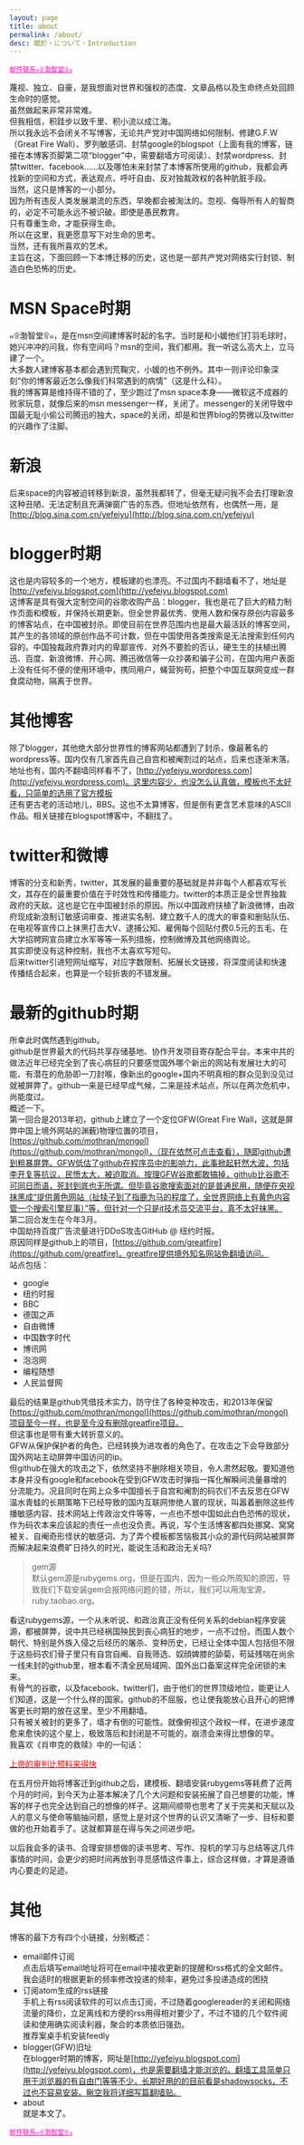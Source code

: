 ```yaml
---
layout: page
title: about
permalink: /about/
desc: 關於・について・Introduction
---
```


<small>
<a href="mailto:{{ site.data.authors.default.email }}" title="You think your project is great? try to reach me." style="color:#ff00b4">邮件联系๑۩渤智堂۩๑</a></small>


蔑视、独立、自豪，是我想面对世界和强权的态度、文章品格以及生命终点处回顾生命时的感觉。  
虽然做起来非常非常难。  
但我相信，积跬步以致千里、积小流以成江海。  
所以我永远不会闭关不写博客，无论共产党对中国网络如何限制、修建G.F.W（Great Fire Wall）、罗列敏感词、封禁google的blogspot（上面有我的博客，链接在本博客页脚第二项“blogger”中，需要翻墙方可阅读）、封禁wordpress、封禁twitter、facebook……以及哪怕未来封禁了本博客所使用的github，我都会再找新的空间和方式，表达观点、呼吁自由、反对独裁政权的各种肮脏手段。  
当然，这只是博客的一小部分。  
因为所有违反人类发展潮流的东西，早晚都会被淘汰的。忽视、侮辱所有人的智商的，必定不可能永远不被识破。即使是愚民教育。  
只有尊重生命，才能获得生命。  
所以在这里，我更愿意写下对生命的思考。  
当然，还有我所喜欢的艺术。  
主旨在这，下面回顾一下本博迁移的历史，这也是一部共产党对网络实行封锁、制造白色恐怖的历史。  


# MSN Space时期  

 ๑۩渤智堂۩๑，是在msn空间建博客时起的名字。当时是和小媛他们打羽毛球时，她兴冲冲的问我，你有空间吗？msn的空间，我们都用。我一听这么高大上，立马建了一个。  
大多数人建博客基本都会遇到荒鞠灾，小媛的也不例外。其中一则评论印象深刻“你的博客最近怎么像我们科常遇到的病情”（这是什么科）。  
我的博客算是维持得不错的了，至少跑过了msn space本身——微软这不成器的败家玩意，就像后来的msn messenger一样，关闭了。messenger的关闭导致中国最无耻小偷公司腾迅的独大，space的关闭，却是和世界blog的势微以及twitter的兴趣作了注脚。

#  新浪  

后来space的内容被迫转移到新浪，虽然我都转了，但毫无疑问我不会去打理新浪这种丑陋、无法定制且充满弹窗广告的东西。但地址依然有，也偶然一用，是[http://blog.sina.com.cn/yefeiyu](http://blog.sina.com.cn/yefeiyu)  

# blogger时期  

这也是内容较多的一个地方，模板建的也漂亮。不过国内不翻墙看不了，地址是[http://yefeiyu.blogspot.com](http://yefeiyu.blogspot.com)  
这博客是具有强大定制空间的谷歌收购产品：blogger，我也是花了巨大的精力制作页面和模板，并保持长期更新。但全世界最优秀、使用人数和保存原创内容最多的博客站点，在中国被封杀。即使目前在世界范围内也是最大最活跃的博客空间，其产生的各领域的原创作品不可计数，但在中国使用各类搜索是无法搜索到任何内容的。中国独裁政府靠对内的卑鄙宣传、对外不要脸的否认，硬生生的扶植出腾迅、百度、新浪微博、开心网、腾迅微信等一众抄袭和骗子公司，在国内用户表面上没有任何不便的使用环境中，携同用户，蝇营狗苟，把整个中国互联网变成一群食腐动物，隔离于世界。  

#  其他博客  

除了blogger，其他绝大部分世界性的博客网站都遭到了封杀，像最著名的wordpress等。国内仅有几家首先自己自宫和被阉割过的站点，后来也逐渐末落。地址也有，国内不翻墙同样看不了，[http://yefeiyu.wordpress.com](http://yefeiyu.wordpress.com)。这里内容少，也没怎么认真做，模板也不太好看，只简单的选用了官方模板  
还有更古老的活动地儿，BBS。这也不太算博客，但是倒有更含艺术意味的ASCII作品。相关链接在blogspot博客中，不翻找了。  

#  twitter和微博  

博客的分支和新秀，twitter，其发展的最重要的基础就是并非每个人都喜欢写长文，其存在的最重要价值在于时效性和传播能力。twitter的本质正是全世界独裁政府的天敌。这也是它在中国被封杀的原因。所以中国政府扶植了新浪微博，由政府现成新浪制订敏感词审查、推进实名制、建立数千人的庞大的审查和删贴队伍、在电视等宣传口上抹黑打击大V、逮捕公知、雇佣每个回贴付费0.5元的五毛、在大学招聘网宣员建立水军等等一系列措施，控制微博及其他网络舆论。  
其实即使没有这种控制，我也不太喜欢写短句。  
后来twitter引进短网址缩写，对应字数限制、拓展长文链接，将深度阅读和快速传播结合起来，也算是一个较折衷的不错发展。  

#  最新的github时期

所幸此时偶然遇到github。  
github是世界最大的代码共享存储基地、协作开发项目寄存配合平台。本来中共的做法近年已经完全到了丧心病狂的只要感觉国外哪个新出的网站有发展壮大的可能、有潜在的危胁即一刀封喉，像新出的google+国内不明真相的群众见到没见过就被屏弊了。github一来是已经早成气候，二来是技术站点，所以在两次危机中，尚能度过。  
概述一下。  
第一回合是2013年初，github上建立了一个定位GFW(Great Fire Wall，这就是屏弊中国上境外网站的渊薮)物理位置的项目，[https://github.com/mothran/mongol](https://github.com/mothran/mongol)，（现在依然可点击查看），随即github遭到粗暴屏弊。GFW低估了github在程序员中的影响力，此事掀起轩然大波，包括李开复等抗议，民愤太大，被迫取消。按理GFW谷歌都敢搞掉，github比谷歌不可同日而语，死封到底也无所谓。但毕竟谷歌搜索面对的是普通民用，随便在央视抹黑成“提供黄色网站（扯犊子到了指鹿为马的程度了，全世界网络上有黄色内容管一个搜索引擎屁事）”等，但针对一个只是it技术员交流平台，真不太好抹黑。  
第二回合发生在今年3月。  
中国劫持百度广告流量进行DDoS攻击GitHub @ 纽约时报。  
原因同样是github上的项目，[https://github.com/greatfire](https://github.com/greatfire)。greatfire提供境外知名网站免翻墙访问。  
站点包括：  

- google  
- 纽约时报  
- BBC  
- 德国之声  
- 自由微博  
- 中国数字时代  
- 博讯网  
- 泡泡网  
- 编程随想  
- 人民监督网  

最后的结果是github凭借技术实力，防守住了各种变种攻击，和2013年保留[https://github.com/mothran/mongol](https://github.com/mothran/mongol)项目至今一样，也是至今没有删除greatfire项目。  
但这事也是带有重大转折意义的。  
GFW从保护保护者的角色，已经转换为进攻者的角色了。在攻击之下会导致部分国外网站主动屏弊中国访问的ip。  
但github在强大的攻击之下，依然坚持不删除相关项目，令人肃然起敬。要知道他本身并没有google和facebook在受到GFW攻击时弹指一挥化解瞬间流量暴增的分流能力。况且同时在网上众多中国擅长于自宫和阉割的码农们不去反思在GFW温水青蛙的长期策略下已经导致的国内互联网惨绝人寰的现状，叫嚣着删除这些传播敏感内容、技术网站上传政治文件等等，一点也不想中国如此白色恐怖的现状，作为码农本来应该起的责任一点也没负责。再说，写个生活博客都四处挪窝、窝窝被关、自阉奇形怪状的敏感词、为了弄个模板都苦恼极其小众的源代码网站被屏弊而解决起来浪费旷日持久的时光，能说生活和政治无关吗?  

> gem源  
默认gem源是rubygems.org，但是在国内，因为一些众所周知的原因，导致我们下载安装gem会报网络问题的错，所以，我们可以用淘宝源，ruby.taobao.org。  

看这rubygems源，一个从未听说、和政治真正没有任何关系的debian程序安装源，都被屏弊，说中共已经祸国殃民到丧心病狂的地步，一点不过份。而国人数个朝代、特别是外族入侵之后经历的屠杀、变种历史，已经让全体中国人包括但不限于这些码农们骨子里只有自宫自阉、自我筛选、奴顔婢膝的舔菊，苟延残喘在尚余一线未封的github里，根本看不清全民局域网、国外出口备案这样完全闭锁的未来。  
有骨气的谷歌，以及facebook、twitter们，由于他们的世界顶级地位，能更让人们知道，这是一个什么样的国家。github的不屈服，也让使我能放心且开心的把博客更长时期的放在这里，至少不用翻墙。  
只有被关被封的更多了，墙才有倒的可能性。就像俯视这个政权一样，在进步速度愈来愈快的这个星上，极致落后和封闭是不可能的，崩溃会来得比想像的早。  
我喜欢《肖申克的救赎》中的一句话：  
<p class=largetype>
   <a href="{{ site.profile.donate }}"><font color="red">上帝的审判比预料来得快</font></a>
</p>
在五月份开始将博客迁到github之后，建模板、翻墙安装rubygems等耗费了近两个月的时间，到今天为止基本解决了几个大问题和安装拓展了自己想要的功能，博客的样子也完全达到自己的想像的样子。这期间顺带也思考了关于完美和天赋以及人的意义与使命等脑抽问题，感觉上是对这个世界的认识又清晰了一步、目标和要做的也开始着手了。这就都算是在得与失之间进步吧。  
  
以后我会多的读书、合理安排想做的读书思考、写作、投机的学习与总结等这几件事情的时间，会更少的把时间再放到寻觅感情这件事上，综合这样做，才算是遵循内心要走的足迹。  
  

#  其他  

博客的最下方有四个小链接，分别概述：  

- email邮件订阅  
点击后填写email地址将可在email中接收更新的提醒和rss格式的全文邮件。我会适时的根据更新的频率修改投递的频率，避免过多投递造成的困挠<br>  
- 订阅atom生成的rss链接  
手机上有rss阅读软件的可以点击订阅，不过随着googlereader的关闭和网络流量的降价，立足离线和方便的rss用得相对要少了，不过不错的几个软件阅读和使用确实阅读利器，聚合的本质依旧强劲。  
推荐案桌手机安装feedly  <br>  
- blogger(GFW)旧址  
在blogger时期的博客，网址是[http://yefeiyu.blogspot.com](http://yefeiyu.blogspot.com)，也是需要翻墙才能浏览的。翻墙工具简单只用于浏览器的有自由门等等不少，长期好用的的目前看是shadowsocks，不过也不容易安装。瞅空我将详细写篇翻墙贴。  <br>  
- about  
就是本文了。  


<small>
<a href="mailto:{{ site.data.authors.default.email }}" title="You think your project is great? try to reach me." style="color:#ff00b4">邮件联系๑۩渤智堂۩๑</a></small>
